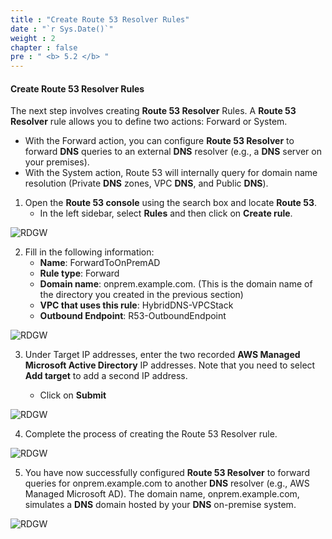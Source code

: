 ```yaml
---
title : "Create Route 53 Resolver Rules"
date : "`r Sys.Date()`"
weight : 2
chapter : false
pre : " <b> 5.2 </b> "
---
```


#### Create Route 53 Resolver Rules

The next step involves creating **Route 53 Resolver** Rules. A **Route 53 Resolver** rule allows you to define two actions: Forward or System.

- With the Forward action, you can configure **Route 53 Resolver** to forward **DNS** queries to an external **DNS** resolver (e.g., a **DNS** server on your premises).
- With the System action, Route 53 will internally query for domain name resolution (Private **DNS** zones, VPC **DNS**, and Public **DNS**).

1. Open the **Route 53 console** using the search box and locate **Route 53**.
   - In the left sidebar, select **Rules** and then click on **Create rule**.

![RDGW](/images/5.2-CreateRoute53rule/0001.png?featherlight=false&width=90pc)

2. Fill in the following information:
   - **Name**: ForwardToOnPremAD
   - **Rule type**: Forward
   - **Domain name**: onprem.example.com. (This is the domain name of the directory you created in the previous section)
   - **VPC that uses this rule**: HybridDNS-VPCStack
   - **Outbound Endpoint**: R53-OutboundEndpoint

![RDGW](/images/5.2-CreateRoute53rule/0002.png?featherlight=false&width=90pc)

3. Under Target IP addresses, enter the two recorded **AWS Managed Microsoft Active Directory** IP addresses. Note that you need to select **Add target** to add a second IP address.

   - Click on **Submit**

![RDGW](/images/5.2-CreateRoute53rule/0003.png?featherlight=false&width=90pc)

4. Complete the process of creating the Route 53 Resolver rule.

![RDGW](/images/5.2-CreateRoute53rule/0004.png?featherlight=false&width=90pc)

5. You have now successfully configured **Route 53 Resolver** to forward queries for onprem.example.com to another **DNS** resolver (e.g., AWS Managed Microsoft AD). The domain name, onprem.example.com, simulates a **DNS** domain hosted by your **DNS** on-premise system.

![RDGW](/images/5.2-CreateRoute53rule/0005.png?featherlight=false&width=90pc)
